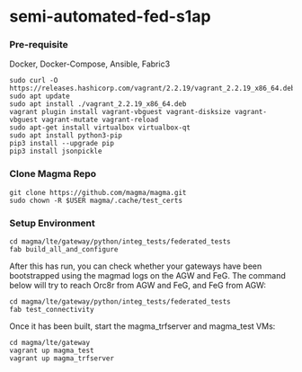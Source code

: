# semi-automated-fed-s1ap

### Pre-requisite

Docker, Docker-Compose, Ansible, Fabric3

```
sudo curl -O https://releases.hashicorp.com/vagrant/2.2.19/vagrant_2.2.19_x86_64.deb
sudo apt update
sudo apt install ./vagrant_2.2.19_x86_64.deb
vagrant plugin install vagrant-vbguest vagrant-disksize vagrant-vbguest vagrant-mutate vagrant-reload
sudo apt-get install virtualbox virtualbox-qt
sudo apt install python3-pip
pip3 install --upgrade pip
pip3 install jsonpickle
```

### Clone Magma Repo
```
git clone https://github.com/magma/magma.git
sudo chown -R $USER magma/.cache/test_certs
```

### Setup Environment
```
cd magma/lte/gateway/python/integ_tests/federated_tests
fab build_all_and_configure
```
After this has run, you can check whether your gateways have been bootstrapped using the magmad logs on the AGW and FeG. The command below will try to reach Orc8r from AGW and FeG, and FeG from AGW:
```
cd magma/lte/gateway/python/integ_tests/federated_tests
fab test_connectivity
```
Once it has been built, start the magma_trfserver and magma_test VMs:
```
cd magma/lte/gateway
vagrant up magma_test
vagrant up magma_trfserver
```
